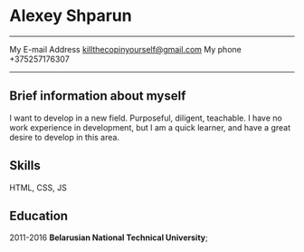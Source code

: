 Alexey Shparun
============

-------------------     -------------------------------
My E-mail Address       killthecopinyourself@gmail.com
My phone                +375257176307
-------------------     -------------------------------

Brief information about myself
------------------------------
I want to develop in a new field. Purposeful, diligent, teachable. I have no work experience in development, but I am a quick learner, and have a great desire to develop in this area.

Skills
----------
HTML, CSS, JS

Education
---------
2011-2016 **Belarusian National Technical University**; 

  
